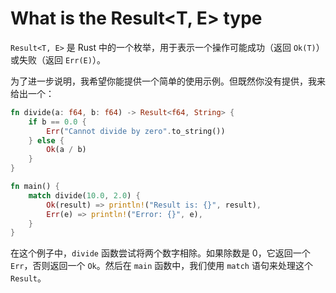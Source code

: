 # What is the Result&lt;T, E&gt; type

`Result<T, E>` 是 Rust 中的一个枚举，用于表示一个操作可能成功（返回 `Ok(T)`）或失败（返回 `Err(E)`）。

为了进一步说明，我希望你能提供一个简单的使用示例。但既然你没有提供，我来给出一个：

```rust
fn divide(a: f64, b: f64) -> Result<f64, String> {
    if b == 0.0 {
        Err("Cannot divide by zero".to_string())
    } else {
        Ok(a / b)
    }
}

fn main() {
    match divide(10.0, 2.0) {
        Ok(result) => println!("Result is: {}", result),
        Err(e) => println!("Error: {}", e),
    }
}
```

在这个例子中，`divide` 函数尝试将两个数字相除。如果除数是 0，它返回一个 `Err`，否则返回一个 `Ok`。然后在 `main` 函数中，我们使用 `match` 语句来处理这个 `Result`。
